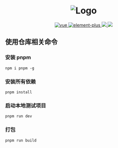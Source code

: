 <h1 align="center">
    <img src="https://img1.imgtp.com/2023/06/02/dih93Zck.png" alt="Logo">
</h1>
<p align="center">
    <a href="https://github.com/vuejs/vue">
      <img src="https://img.shields.io/badge/vue-3.2.47-brightgreen" alt="vue">
    </a>
    <a href="https://github.com/ElemeFE/element">
      <img src="https://img.shields.io/badge/element--plus-2.3.4-brightgreen" alt="element-plus">
    </a>
    <a href="#">
        <img src="https://img.shields.io/github/stars/huccct/vue-admin">
    </a>
    <a href="#">
        <img src="https://img.shields.io/github/license/huccct/vue-admin">
    </a>
</p>

## 使用仓库相关命令

### 安装 pnpm
```
npm i pnpm -g
```
### 安装所有依赖
```
pnpm install
```
### 启动本地测试项目
```
pnpm run dev
```
### 打包
```
pnpm run build
```


